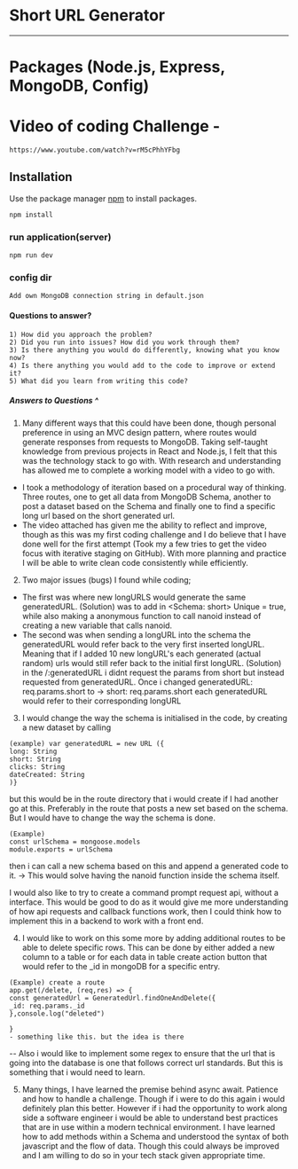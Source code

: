 # Short URL Generator 
** **
# Packages (Node.js, Express, MongoDB, Config)

# Video of coding Challenge -
```
https://www.youtube.com/watch?v=rM5cPhhYFbg
```
## Installation

Use the package manager [npm](https://www.npmjs.com) to install packages.

```npm install packages
npm install 
```
### run application(server)
```
npm run dev
```
### config dir
```
Add own MongoDB connection string in default.json
```

#### Questions to answer?
```
1) How did you approach the problem?
2) Did you run into issues? How did you work through them?
3) Is there anything you would do differently, knowing what you know now?
4) Is there anything you would add to the code to improve or extend it?
5) What did you learn from writing this code?
```

##### Answers to Questions ^

1) Many different ways that this could have been done, though personal preference in using an MVC design pattern, where routes would generate responses from requests to MongoDB. Taking self-taught knowledge from previous projects in React and Node.js, I felt that this was the technology stack to go with. With research and understanding has allowed me to complete a working model with a video to go with. 
- I took a methodology of iteration based on a procedural way of thinking. Three routes, one to get all data from MongoDB Schema, another to post a dataset based on the Schema and finally one to find a specific long url based on the short generated url. 
-  The video attached has given me the ability to reflect and improve, though as this was my first coding challenge and I do believe that I have done well for the first attempt (Took my a few tries to get the video focus with iterative staging on GitHub). With more planning and practice I will be able to write clean code consistently while efficiently. 
 
2) Two major issues (bugs) I found while coding;
- The first was where new longURLS would generate the same generatedURL. (Solution) was to add in <Schema: short> Unique = true, while also making a anonymous function to call nanoid instead of creating a new variable that calls nanoid.
- The second was when sending a longURL into the schema the generatedURL would refer back to the very first inserted longURL. Meaning that if I added 10 new longURL's each generated (actual random) urls would still refer back to the initial first longURL. (Solution) in the /:generatedURL i didnt request the params from short but instead requested from generatedURL. Once i changed generatedURL: req.params.short to -> short: req.params.short each generatedURL would refer to their corresponding longURL

3) I would change the way the schema is initialised in the code, by creating a new dataset by calling
```
(example) var generatedURL = new URL ({
long: String
short: String
clicks: String
dateCreated: String
)}
```
but this would be in the route directory that i would create if I had another go at this. Preferably in the route that posts a new set based on the schema. But I would have to change the way the schema is done.
```
(Example) 
const urlSchema = mongoose.models
module.exports = urlSchema
```
then i can call a new schema based on this and append a generated code to it. -> This would solve having the nanoid function inside the schema itself.

I would also like to try to create a command prompt request api, without a interface. This would be good to do as it would give me more understanding of how api requests and callback functions work, then I could think how to implement this in a backend to work with a front end.

4) I would like to work on this some more by adding additional routes to be able to delete specific rows. This can be done by either added a new column to a table or for each data in table create action button that would refer to the _id in mongoDB for a specific entry.
```
(Example) create a route
app.get(/delete, (req,res) => {
const generatedUrl = GeneratedUrl.findOneAndDelete({
_id: req.params._id
},console.log("deleted")

}
- something like this. but the idea is there
```

-- Also i would like to implement some regex to ensure that the url that is going into the database is one that follows correct url standards. But this is something that i would need to learn.

5) Many things, I have learned the premise behind async await. Patience and how to handle a challenge. 
Though if i were to do this again i would definitely plan this better. However if i had the opportunity to work along side a software engineer i would be able to understand best practices that are in use within a modern technical environment. 
I have learned how to add methods within a Schema and understood the syntax of both javascript and the flow of data. Though this could always be improved and I am willing to do so in your tech stack given appropriate time.
